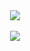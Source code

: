 <div align="center">

<img src="https://user-images.githubusercontent.com/37668315/111697454-5a431000-8814-11eb-9711-309427f08ca6.png" />
<br>
<br>
<img src="https://github-readme-stats.vercel.app/api?username=vitenorio&show_icons=true&bg_color=DEG,FF55BA,00ABA9&text_color=ffffff&title_color=ffffff&icon_color=ffffff&hide=issues"/>

</div>

<!-- <ul>
  <li> Mobile and web developer at <a href="https://www.outsmartdigital.com.br">outsmart</a> working with <strong>React Native, React, Styled Components</strong> and more. </li>
  <li> Studying node, javascript and graphql </li>
  <li> Techs: 
   <img src="https://raw.githubusercontent.com/github/explore/80688e429a7d4ef2fca1e82350fe8e3517d3494d/topics/typescript/typescript.png" width="24" height="24"/>
   <img src="https://raw.githubusercontent.com/github/explore/80688e429a7d4ef2fca1e82350fe8e3517d3494d/topics/javascript/javascript.png" width="24" height="24"/>
   <img src="https://raw.githubusercontent.com/github/explore/80688e429a7d4ef2fca1e82350fe8e3517d3494d/topics/react-native/react-native.png" width="24" height="24"/>
  <img src="https://raw.githubusercontent.com/github/explore/5c058a388828bb5fde0bcafd4bc867b5bb3f26f3/topics/graphql/graphql.png" width="24" height="24"/>
  <img src="https://raw.githubusercontent.com/github/explore/80688e429a7d4ef2fca1e82350fe8e3517d3494d/topics/nodejs/nodejs.png" width="24" height="24"/>
  </li>
</ul> -->

<!-- <img align="left" src="https://github-readme-stats.vercel.app/api/top-langs/?username=vitenorio&layout=compact&bg_color=2F2E41&text_color=F6F6F6&title_color=6FCF97&icon_color=50FF99"/> -->
